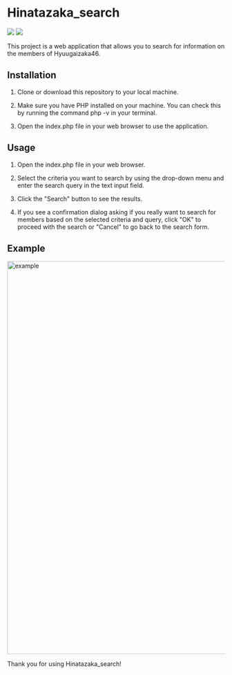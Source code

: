# Hinatazaka_search

<img src="https://img.shields.io/badge/PHP-v8.0.28-purple?logo=php&logoColor=white"> <img src="https://img.shields.io/badge/Composer-v2.5.4-gleen?logo=composer&logoColor=white">

This project is a web application that allows you to search for information on the members of Hyuugaizaka46.

## Installation

1. Clone or download this repository to your local machine.

2. Make sure you have PHP installed on your machine. You can check this by running the command php -v in your terminal.

3. Open the index.php file in your web browser to use the application.

## Usage

1. Open the index.php file in your web browser.

2. Select the criteria you want to search by using the drop-down menu and enter the search query in the text input field.

3. Click the "Search" button to see the results.

4. If you see a confirmation dialog asking if you really want to search for members based on the selected criteria and query, click "OK" to proceed with the search or "Cancel" to go back to the search form.

## Example

<img width="909" alt="example" src="https://github.com/Taaaa-yuki/HinatazakaAPI_search/assets/82790806/fd50b135-94cb-4d28-8865-f8299701ddc5">

Thank you for using Hinatazaka_search!
